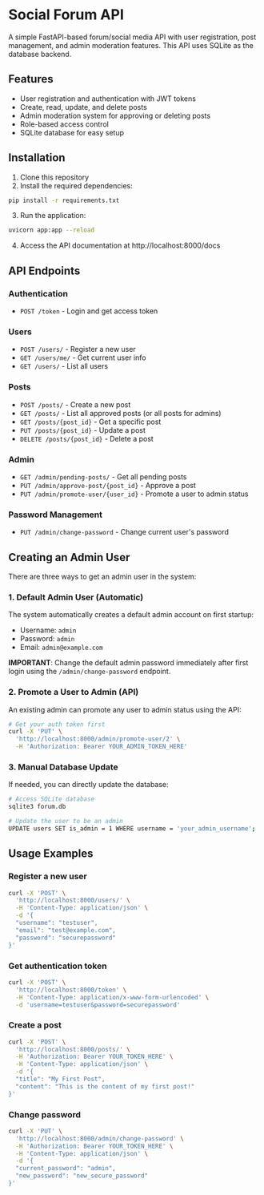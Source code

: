 # Social Forum API

A simple FastAPI-based forum/social media API with user registration, post management, and admin moderation features. This API uses SQLite as the database backend.

## Features

- User registration and authentication with JWT tokens
- Create, read, update, and delete posts
- Admin moderation system for approving or deleting posts
- Role-based access control
- SQLite database for easy setup

## Installation

1. Clone this repository
2. Install the required dependencies:

```bash
pip install -r requirements.txt
```

3. Run the application:

```bash
uvicorn app:app --reload
```

4. Access the API documentation at http://localhost:8000/docs

## API Endpoints

### Authentication
- `POST /token` - Login and get access token

### Users
- `POST /users/` - Register a new user
- `GET /users/me/` - Get current user info
- `GET /users/` - List all users

### Posts
- `POST /posts/` - Create a new post
- `GET /posts/` - List all approved posts (or all posts for admins)
- `GET /posts/{post_id}` - Get a specific post
- `PUT /posts/{post_id}` - Update a post
- `DELETE /posts/{post_id}` - Delete a post

### Admin
- `GET /admin/pending-posts/` - Get all pending posts
- `PUT /admin/approve-post/{post_id}` - Approve a post
- `PUT /admin/promote-user/{user_id}` - Promote a user to admin status

### Password Management
- `PUT /admin/change-password` - Change current user's password

## Creating an Admin User

There are three ways to get an admin user in the system:

### 1. Default Admin User (Automatic)

The system automatically creates a default admin account on first startup:
- Username: `admin`
- Password: `admin`
- Email: `admin@example.com`

**IMPORTANT**: Change the default admin password immediately after first login using the `/admin/change-password` endpoint.

### 2. Promote a User to Admin (API)

An existing admin can promote any user to admin status using the API:

```bash
# Get your auth token first
curl -X 'PUT' \
  'http://localhost:8000/admin/promote-user/2' \
  -H 'Authorization: Bearer YOUR_ADMIN_TOKEN_HERE'
```

### 3. Manual Database Update

If needed, you can directly update the database:

```bash
# Access SQLite database
sqlite3 forum.db

# Update the user to be an admin
UPDATE users SET is_admin = 1 WHERE username = 'your_admin_username';
```

## Usage Examples

### Register a new user
```bash
curl -X 'POST' \
  'http://localhost:8000/users/' \
  -H 'Content-Type: application/json' \
  -d '{
  "username": "testuser",
  "email": "test@example.com",
  "password": "securepassword"
}'
```

### Get authentication token
```bash
curl -X 'POST' \
  'http://localhost:8000/token' \
  -H 'Content-Type: application/x-www-form-urlencoded' \
  -d 'username=testuser&password=securepassword'
```

### Create a post
```bash
curl -X 'POST' \
  'http://localhost:8000/posts/' \
  -H 'Authorization: Bearer YOUR_TOKEN_HERE' \
  -H 'Content-Type: application/json' \
  -d '{
  "title": "My First Post",
  "content": "This is the content of my first post!"
}'
```

### Change password
```bash
curl -X 'PUT' \
  'http://localhost:8000/admin/change-password' \
  -H 'Authorization: Bearer YOUR_TOKEN_HERE' \
  -H 'Content-Type: application/json' \
  -d '{
  "current_password": "admin",
  "new_password": "new_secure_password"
}'
```